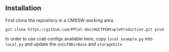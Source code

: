 ## Installation
First clone the repository in a CMSSW working area.
```
git clone https://github.com/PFCal-dev/HGCTPGNtupleProduction.git prod
```
In order to use crab configs available here, copy `local_example.py` into `local.py` and update the `outLFNDirBase` and `storageSite`




